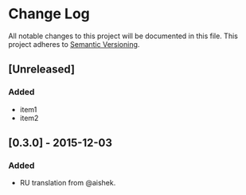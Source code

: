# Change Log

All notable changes to this project will be documented in this file.
This project adheres to [Semantic Versioning](http://semver.org/).

## [Unreleased]

### Added

-   item1
-   item2

## [0.3.0] - 2015-12-03

### Added

-   RU translation from @aishek.
